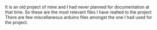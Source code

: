 It is an old project of mine and I had never planned for documentation at that time. So these are the most relevant files I have realted to the project \
There are few miscellaneous arduino files amongst the one I had used for the project. 

